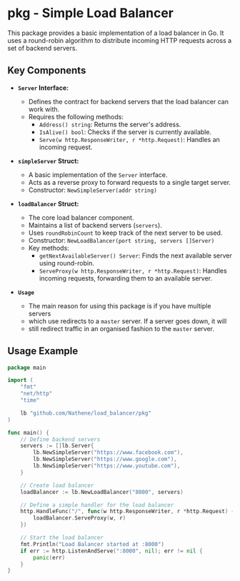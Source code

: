 # pkg - Simple Load Balancer

This package provides a basic implementation of a load balancer in Go. It uses a round-robin algorithm to distribute incoming HTTP requests across a set of backend servers.

## Key Components

* **`Server` Interface:**
   * Defines the contract for backend servers that the load balancer can work with.
   * Requires the following methods:
      * `Address() string`: Returns the server's address.
      * `IsAlive() bool`: Checks if the server is currently available.
      * `Serve(w http.ResponseWriter, r *http.Request)`: Handles an incoming request.

* **`simpleServer` Struct:**
   * A basic implementation of the `Server` interface.
   * Acts as a reverse proxy to forward requests to a single target server.
   * Constructor: `NewSimpleServer(addr string)`

* **`loadBalancer` Struct:**
   * The core load balancer component.
   * Maintains a list of backend servers (`servers`).
   * Uses `roundRobinCount` to keep track of the next server to be used.
   * Constructor: `NewLoadBalancer(port string, servers []Server)`
   * Key methods:
      * `getNextAvailableServer() Server`: Finds the next available server using round-robin.
      * `ServeProxy(w http.ResponseWriter, r *http.Request)`: Handles incoming requests, forwarding them to an available server.

* **`Usage`**
   * The main reason for using this package is if you have multiple servers
   * which use redirects to a `master` server. If a server goes down, it will 
   * still redirect traffic in an organised fashion to the `master` server. 


## Usage Example

```go
package main

import (
	"fmt"
	"net/http"
	"time"

	lb "github.com/Nathene/load_balancer/pkg" 
)

func main() {
	// Define backend servers
	servers := []lb.Server{
		lb.NewSimpleServer("https://www.facebook.com"),
		lb.NewSimpleServer("https://www.google.com"),
		lb.NewSimpleServer("https://www.youtube.com"),
	}

	// Create load balancer
	loadBalancer := lb.NewLoadBalancer("8000", servers)

	// Define a simple handler for the load balancer
	http.HandleFunc("/", func(w http.ResponseWriter, r *http.Request) {
		loadBalancer.ServeProxy(w, r)
	})

	// Start the load balancer
	fmt.Println("Load Balancer started at :8000")
	if err := http.ListenAndServe(":8000", nil); err != nil {
		panic(err)
	}
}
```